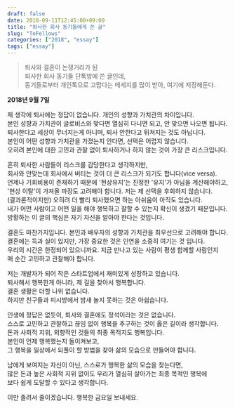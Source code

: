 ```yaml
---
draft: false
date: 2018-09-11T12:45:00+09:00
title: "퇴사한 회사 동기들에게 쓴 글"
slug: "ToFellows"
categories: ["2018", "essay"]
tags: ["essay"]
---
```

>퇴사와 결혼이 논쟁거리가 된  
퇴사한 회사 동기들 단톡방에 쓴 글인데,  
동기들로부터 개인톡으로 고맙다는 메세지를 많이 받아, 여기에 저장해둔다.

**2018년 9월 7일**

제 생각에 퇴사에는 정답이 없습니다. 개인의 성향과 가치관의 차이입니다.  
본인 성향과 가치관이 글로비스와 맞다면 열심히 다니면 되고, 안 맞으면 나오면 됩니다.  
퇴사한다고 세상이 무너지는게 아니며, 퇴사 안한다고 뒤쳐지는 것도 아닙니다.  
본인이 어떤 성향과 가치관을 가졌는지 안다면, 선택은 어렵지 않습니다.  
오히려 본인에 대한 고민과 관찰 없이 퇴사하거나 하지 않는 것이 가장 큰 리스크입니다.  

흔히 퇴사한 사람들이 리스크를 감당한다고 생각하지만,  
회사와 안맞는데 회사에서 버티는 것이 더 큰 리스크가 되기도 합니다(vice versa).  
언제나 기회비용이 존재하기 때문에 '현상유지'는 진정한 '유지'가 아님을 계산해야하고,  
'현상 이탈'이 가져올 파장도 고려해야 합니다. 저는 제 선택을 후회하지 않습니다.  
(결과론적이지만) 오히려 더 빨리 퇴사했으면 하는 아쉬움이 아직도 있습니다.  
내가 어떤 사람이고 어떤 일을 해야 행복하고 잘할 수 있는지 확신이 생겼기 때문입니다.  
방황하는 이 글의 핵심은 자기 자신을 알아야 한다는 것입니다.  

결혼도 마찬가지입니다. 본인과 배우자의 성향과 가치관을 최우선으로 고려해야 합니다.  
결혼에는 득과 실이 있지만, 가장 중요한 것은 인연을 소중히 여기는 것 입니다.  
우리의 시간은 한정되어 있으니까요. 지금 만나고 있는 사람이 평생 함께할 사람인지  
매 순간 고민하고 관찰해야 합니다.  

저는 개발자가 되어 작은 스타트업에서 재미있게 성장하고 있습니다.  
퇴사해서 행복한게 아니라, 제 길을 찾아서 행복합니다.  
결혼 생활은 더할 나위 없습니다.  
하지만 친구들과 피시방에서 밤새 놀지 못하는 것은 아쉽습니다.

인생에 정답은 없듯이, 퇴사와 결혼에도 정석이라는 것은 없습니다.  
스스로 고민하고 관찰하고 끊임 없이 행복을 추구하는 것이 옳은 길이라 생각합니다.  
돈과 사회적 지위, 외향적인 것들의 최종 목적지도 행복입니다.  
본인이 언제 행복했는지 돌이켜보고,  
그 행복을 일상에서 되풀이 할 방법을 찾아 삶의 모습으로 만들어야 합니다.  

남에게 보여지는 자신이 아닌, 스스로가 행복한 삶의 모습을 찾는다면,  
많은 돈과 높은 사회적 지위 없이도 우리가 열심히 살아가는 최종 목적인 행복에  
보다 쉽게 도달할 수 있다고 생각합니다.  

이만 졸려서 줄이겠습니다. 행복한 금요일 보내세요.